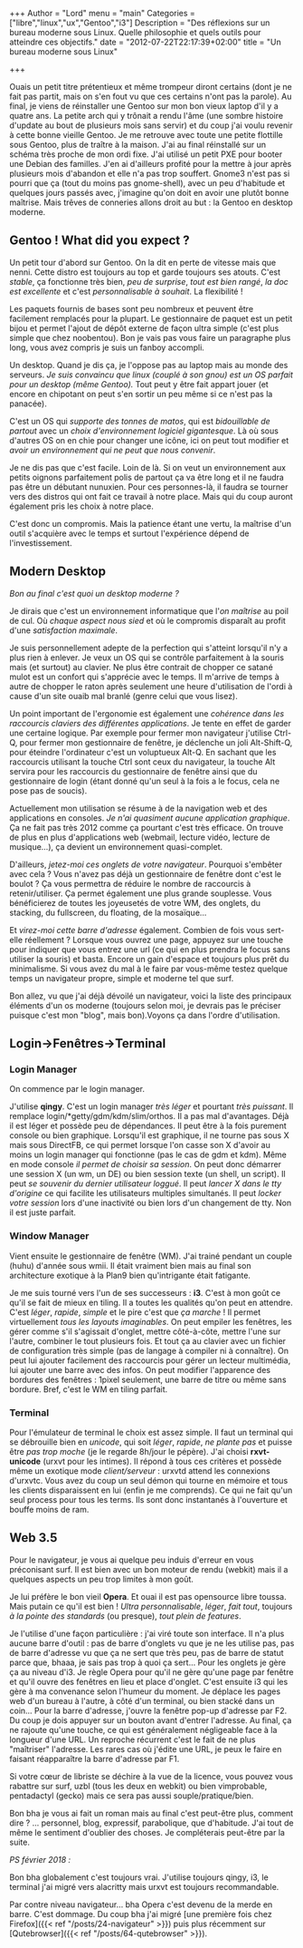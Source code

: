 +++
Author = "Lord"
menu = "main"
Categories = ["libre","linux","ux","Gentoo","i3"]
Description = "Des réflexions sur un bureau moderne sous Linux. Quelle philosophie et quels outils pour atteindre ces objectifs."
date = "2012-07-22T22:17:39+02:00"
title = "Un bureau moderne sous Linux"

+++

Ouais un petit titre prétentieux et même trompeur diront certains (dont je ne fait pas partit, mais on s'en fout vu que ces certains n'ont pas la parole).
Au final, je viens de réinstaller une Gentoo sur mon bon vieux laptop d'il y a quatre ans.
La petite arch qui y trônait a rendu l'âme (une sombre histoire d'update au bout de plusieurs mois sans servir) et du coup j'ai voulu revenir à cette bonne vieille Gentoo.
Je me retrouve avec toute une petite flottille sous Gentoo, plus de traître à la maison.
J'ai au final réinstallé sur un schéma très proche de mon ordi fixe.
J'ai utilisé un petit PXE pour booter une Debian des familles.
J'en ai d'ailleurs profité pour la mettre à jour après plusieurs mois d'abandon et elle n'a pas trop souffert.
Gnome3 n'est pas si pourri que ça (tout du moins pas gnome-shell), avec un peu d'habitude et quelques jours passés avec, j'imagine qu'on doit en avoir une plutôt bonne maîtrise.
Mais trêves de conneries allons droit au but : la Gentoo en desktop moderne.

## Gentoo ! What did you expect ?
Un petit tour d'abord sur Gentoo.
On la dit en perte de vitesse mais que nenni.
Cette distro est toujours au top et garde toujours ses atouts.
C'est *stable*, ça fonctionne très bien, *peu de surprise*, *tout est bien rangé*, *la doc est excellente* et c'est *personnalisable à souhait*.
La flexibilité !

Les paquets fournis de bases sont peu nombreux et peuvent être facilement remplacés pour la plupart.
Le gestionnaire de paquet est un petit bijou et permet l'ajout de dépôt externe de façon ultra simple (c'est plus simple que chez noobentou).
Bon je vais pas vous faire un paragraphe plus long, vous avez compris je suis un fanboy accompli.

Un desktop.
Quand je dis ça, je l'oppose pas au laptop mais au monde des serveurs.
*Je suis convaincu que linux (couplé à son gnou) est un OS parfait pour un desktop (même Gentoo).* Tout peut y être fait appart jouer (et encore en chipotant on peut s'en sortir un peu même si ce n'est pas la panacée).

C'est un OS qui *supporte des tonnes de matos*, qui est *bidouillable de partout* avec un *choix d'environnement logiciel gigantesque*.
Là où sous d'autres OS on en chie pour changer une icône, ici on peut tout modifier et *avoir un environnement qui ne peut que nous convenir*.

Je ne dis pas que c'est facile.
Loin de là.
Si on veut un environnement aux petits oignons parfaitement polis de partout ça va être long et il ne faudra pas être un débutant nunuxien.
Pour ces personnes-là, il faudra se tourner vers des distros qui ont fait ce travail à notre place.
Mais qui du coup auront également pris les choix à notre place.

C'est donc un compromis.
Mais la patience étant une vertu, la maîtrise d'un outil s'acquière avec le temps et surtout l'expérience dépend de l'investissement.

## Modern Desktop
*Bon au final c'est quoi un desktop moderne ?*

Je dirais que c'est un environnement informatique que l'*on maîtrise* au poil de cul.
Où *chaque aspect nous sied* et où le compromis disparaît au profit d'une *satisfaction maximale*.

Je suis personnellement adepte de la perfection qui s'atteint lorsqu'il n'y a plus rien à enlever.
Je veux un OS qui se contrôle parfaitement à la souris mais (et surtout) au clavier.
Ne plus être contrait de chopper ce satané mulot est un confort qui s'apprécie avec le temps.
Il m'arrive de temps à autre de chopper le raton après seulement une heure d'utilisation de l'ordi à cause d'un site ouaib mal branlé (genre celui que vous lisez).

Un point important de l'ergonomie est également une *cohérence dans les raccourcis claviers des différentes applications*.
Je tente en effet de garder une certaine logique.
Par exemple pour fermer mon navigateur j'utilise Ctrl-Q, pour fermer mon gestionnaire de fenêtre, je déclenche un joli Alt-Shift-Q, pour éteindre l'ordinateur c'est un voluptueux Alt-Q.
En sachant que les raccourcis utilisant la touche Ctrl sont ceux du navigateur, la touche Alt servira pour les raccourcis du gestionnaire de fenêtre ainsi que du gestionnaire de login (étant donné qu'un seul à la fois a le focus, cela ne pose pas de soucis).

Actuellement mon utilisation se résume à de la navigation web et des applications en consoles.
*Je n'ai quasiment aucune application graphique*.
Ça ne fait pas très 2012 comme ça pourtant c'est très efficace.
On trouve de plus en plus d'applications web (webmail, lecture vidéo, lecture de musique…), ça devient un environnement quasi-complet.

D'ailleurs, *jetez-moi ces onglets de votre navigateur*.
Pourquoi s'embêter avec cela ? Vous n'avez pas déjà un gestionnaire de fenêtre dont c'est le boulot ? Ça vous permettra de réduire le nombre de raccourcis à retenir/utiliser.
Ça permet également une plus grande souplesse.
Vous bénéficierez de toutes les joyeusetés de votre WM, des onglets, du stacking, du fullscreen, du floating, de la mosaïque...

Et *virez-moi cette barre d'adresse* également.
Combien de fois vous sert-elle réellement ? Lorsque vous ouvrez une page, appuyez sur une touche pour indiquer que vous entrez une url (ce qui en plus prendra le focus sans utiliser la souris) et basta.
Encore un gain d'espace et toujours plus prêt du minimalisme.
Si vous avez du mal à le faire par vous-même testez quelque temps un navigateur propre, simple et moderne tel que surf.

Bon allez, vu que j'ai déjà dévoilé un navigateur, voici la liste des principaux éléments d'un os moderne (toujours selon moi, je devrais pas le préciser puisque c'est mon "blog", mais bon).Voyons ça dans l'ordre d'utilisation.

## Login→Fenêtres→Terminal

### Login Manager
On commence par le login manager.

J'utilise **qingy**.
C'est un login manager *très léger* et pourtant *très puissant*.
Il remplace login/*getty/gdm/kdm/slim/orthos.
Il a pas mal d'avantages.
Déjà il est léger et possède peu de dépendances.
Il peut être à la fois purement console ou bien graphique.
Lorsqu'il est graphique, il ne tourne pas sous X mais sous DirectFB, ce qui permet lorsque l'on casse son X d'avoir au moins un login manager qui fonctionne (pas le cas de gdm et kdm).
Même en mode console *il permet de choisir sa session*.
On peut donc démarrer une session X (un wm, un DE) ou bien session texte (un shell, un script).
Il peut *se souvenir du dernier utilisateur loggué*.
Il peut *lancer X dans le tty d'origine* ce qui facilite les utilisateurs multiples simultanés.
Il peut *locker votre session* lors d'une inactivité ou bien lors d'un changement de tty.
Non il est juste parfait.

### Window Manager
Vient ensuite le gestionnaire de fenêtre (WM).
J'ai trainé pendant un couple (huhu) d'année sous wmii.
Il était vraiment bien mais au final son architecture exotique à la Plan9 bien qu'intrigante était fatigante.

Je me suis tourné vers l'un de ses successeurs : **i3**.
C'est à mon goût ce qu'il se fait de mieux en tiling.
Il a toutes les qualités qu'on peut en attendre.
C'est *léger*, *rapide*, *simple* et le pire c'est que *ça marche* ! Il permet virtuellement *tous les layouts imaginables*.
On peut empiler les fenêtres, les gérer comme s'il s'agissait d'onglet, mettre côté-à-côte, mettre l'une sur l'autre, combiner le tout plusieurs fois.
Et tout ça au clavier avec un fichier de configuration très simple (pas de langage à compiler ni à connaître).
On peut lui ajouter facilement des raccourcis pour gérer un lecteur multimédia, lui ajouter une barre avec des infos.
On peut modifier l'apparence des bordures des fenêtres : 1pixel seulement, une barre de titre ou même sans bordure.
Bref, c'est le WM en tiling parfait.

### Terminal
Pour l'émulateur de terminal le choix est assez simple.
Il faut un terminal qui se débrouille bien en *unicode*, qui soit *léger*, *rapide*, *ne plante pas* et puisse être *pas trop moche* (je le regarde 8h/jour le pépère).
J'ai choisi **rxvt-unicode** (urxvt pour les intimes).
Il répond à tous ces critères et possède même un exotique mode *client/serveur* : urxvtd attend les connexions d'urxvtc.
Vous avez du coup un seul démon qui tourne en mémoire et tous les clients disparaissent en lui (enfin je me comprends).
Ce qui ne fait qu'un seul process pour tous les terms.
Ils sont donc instantanés à l'ouverture et bouffe moins de ram.

## Web 3.5
Pour le navigateur, je vous ai quelque peu induis d'erreur en vous préconisant surf.
Il est bien avec un bon moteur de rendu (webkit) mais il a quelques aspects un peu trop limites à mon goût.

Je lui préfère le bon vieil **Opera**.
Et ouai il est pas opensource libre toussa.
Mais putain ce qu'il est bien ! *Ultra personnalisable*, *léger*, *fait tout*, toujours *à la pointe des standards* (ou presque), *tout plein de features*.

Je l'utilise d'une façon particulière : j'ai viré toute son interface.
Il n'a plus aucune barre d'outil : pas de barre d'onglets vu que je ne les utilise pas, pas de barre d'adresse vu que ça ne sert que très peu, pas de barre de statut parce que, bhaaa, je sais pas trop à quoi ça sert...
Pour les onglets je gère ça au niveau d'i3.
Je règle Opera pour qu'il ne gère qu'une page par fenêtre et qu'il ouvre des fenêtres en lieu et place d'onglet.
C'est ensuite i3 qui les gère à ma convenance selon l'humeur du moment.
Je déplace les pages web d'un bureau à l'autre, à côté d'un terminal, ou bien stacké dans un coin...
Pour la barre d'adresse, j'ouvre la fenêtre pop-up d'adresse par F2.
Du coup je dois appuyer sur un bouton avant d'entrer l'adresse.
Au final, ça ne rajoute qu'une touche, ce qui est généralement négligeable face à la longueur d'une URL.
Un reproche récurrent c'est le fait de ne plus "maîtriser" l'adresse.
Les rares cas où j'édite une URL, je peux le faire en faisant réapparaître la barre d'adresse par F1.

Si votre cœur de libriste se déchire à la vue de la licence, vous pouvez vous rabattre sur surf, uzbl (tous les deux en webkit) ou bien vimprobable, pentadactyl (gecko) mais ce sera pas aussi souple/pratique/bien.


Bon bha je vous ai fait un roman mais au final c'est peut-être plus, comment dire ? ...
personnel, blog, expressif, parabolique, que d'habitude.
J'ai tout de même le sentiment d'oublier des choses.
Je compléterais peut-être par la suite.


*PS février 2018 :*

Bon bha globalement c'est toujours vrai.
J'utilise toujours qingy, i3, le terminal j'ai migré vers alacritty mais urxvt est toujours recommandable.

Par contre niveau navigateur… bha Opera c'est devenu de la merde en barre.
C'est dommage.
Du coup bha j'ai migré [une première fois chez Firefox]({{< ref "/posts/24-navigateur" >}}) puis plus récemment sur [Qutebrowser]({{< ref "/posts/64-qutebrowser" >}}).
